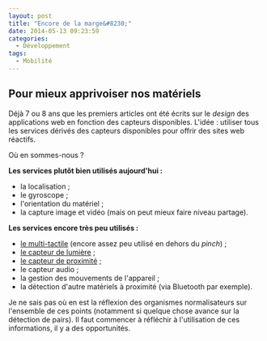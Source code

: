 ```yaml
---
layout: post
title: "Encore de la marge&#8230;"
date: 2014-05-13 09:23:59
categories:
  - Développement
tags:
  - Mobilité
---
```


## Pour mieux apprivoiser nos matériels

Déjà 7 ou 8 ans que les premiers articles ont été écrits sur le *design* des applications web en fonction des capteurs disponibles. L'idée&nbsp;: utiliser tous les services dérivés des capteurs disponibles pour offrir des sites web réactifs. 

Où en sommes-nous&nbsp;?

<!-- more -->

**Les services plutôt bien utilisés aujourd'hui&nbsp;:**
 * la localisation ;
 * le gyroscope ;
 * l'orientation du matériel ;
 * la capture image et vidéo (mais on peut mieux faire niveau partage).

**Les services encore très peu utilisés&nbsp;:**
 * [le multi-tactile](https://developer.mozilla.org/en-US/docs/Web/Guide/Events/Touch_events "Touch Events | MDN") (encore assez peu utilisé en dehors du _pinch_) ; 
 * [le capteur de lumière](https://developer.mozilla.org/en-US/docs/Web/API/DeviceLightEvent/Using_light_sensors "Using light sensors | MDN") ;
 * [le capteur de proximité](https://developer.mozilla.org/en-US/docs/Web/API/Proximity_Events "Proximity Events | MDN") ;
 * le capteur audio ;
 * la gestion des mouvements de l'appareil ; 
 * la détection d'autre matériels à proximité (via Bluetooth par exemple).

Je ne sais pas où en est la réflexion des organismes normalisateurs sur l'ensemble de ces points (notamment si quelque chose avance sur la détection de pairs). Il faut commencer à réfléchir à l'utilisation de ces informations, il y a des opportunités.